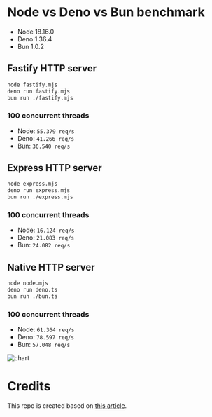 # Node vs Deno vs Bun benchmark

- Node 18.16.0
- Deno 1.36.4
- Bun 1.0.2


## Fastify HTTP server

```bash
node fastify.mjs
deno run fastify.mjs
bun run ./fastify.mjs
```

### 100 concurrent threads
- Node: `55.379 req/s`
- Deno: `41.266 req/s`
- Bun: `36.540 req/s`

## Express HTTP server

```bash
node express.mjs
deno run express.mjs
bun run ./express.mjs
```

### 100 concurrent threads
- Node: `16.124 req/s`
- Deno: `21.083 req/s`
- Bun: `24.082 req/s`

## Native HTTP server

```bash
node node.mjs
deno run deno.ts
bun run ./bun.ts
```

### 100 concurrent threads
- Node: `61.364 req/s`
- Deno: `78.597 req/s`
- Bun: `57.048 req/s`


![chart](https://image-charts.com/chart.js/2.8.0?bkg=white&c=%7B%20%22type%22%3A%20%22bar%22%2C%20%22data%22%3A%20%7B%20%22labels%22%3A%20%5B%20%22Node%22%2C%20%22Deno%22%2C%20%22Bun%22%20%5D%2C%20%22datasets%22%3A%20%5B%20%7B%20%22label%22%3A%20%22Fastify%22%2C%20%22backgroundColor%22%3A%20%22rgba%28255%2C%2099%2C%20132%2C%200.5%29%22%2C%20%22borderColor%22%3A%20%22rgb%28255%2C%2099%2C%20132%29%22%2C%20%22borderWidth%22%3A%201%2C%20%22data%22%3A%20%5B%2055379%2C%2041266%2C%2036540%20%5D%20%7D%2C%20%7B%20%22label%22%3A%20%22Express%22%2C%20%22backgroundColor%22%3A%20%22rgba%2854%2C%20162%2C%20235%2C%200.5%29%22%2C%20%22borderColor%22%3A%20%22rgb%2854%2C%20162%2C%20235%29%22%2C%20%22borderWidth%22%3A%201%2C%20%22data%22%3A%20%5B%2016124%2C%2021083%2C%2024082%20%5D%20%7D%2C%20%7B%20%22label%22%3A%20%22Native%22%2C%20%22backgroundColor%22%3A%20%22rgba%2854%2C%20162%2C%2035%2C%200.5%29%22%2C%20%22borderColor%22%3A%20%22rgb%2854%2C%20162%2C%2035%29%22%2C%20%22borderWidth%22%3A%201%2C%20%22data%22%3A%20%5B%2061364%2C%2078597%2C%2057048%20%5D%20%7D%20%5D%20%7D%2C%20%22options%22%3A%20%7B%20%22responsive%22%3A%20true%2C%20%22legend%22%3A%20%7B%20%22position%22%3A%20%22top%22%20%7D%2C%20%22title%22%3A%20%7B%20%22display%22%3A%20true%2C%20%22text%22%3A%20%22HTTP%20requests%20%2F%20sec%22%20%7D%20%7D%20%7D)
<!-- Bar data:
{ "type": "bar", "data": { "labels": [ "Node", "Deno", "Bun" ], "datasets": [ { "label": "Fastify", "backgroundColor": "rgba(255, 99, 132, 0.5)", "borderColor": "rgb(255, 99, 132)", "borderWidth": 1, "data": [ 55379, 41266, 36540 ] }, { "label": "Express", "backgroundColor": "rgba(54, 162, 235, 0.5)", "borderColor": "rgb(54, 162, 235)", "borderWidth": 1, "data": [ 16124, 21083, 24082 ] }, { "label": "Native", "backgroundColor": "rgba(54, 162, 35, 0.5)", "borderColor": "rgb(54, 162, 35)", "borderWidth": 1, "data": [ 61364, 78597, 57048 ] } ] }, "options": { "responsive": true, "legend": { "position": "top" }, "title": { "display": true, "text": "HTTP requests / sec" } } } -->

# Credits
This repo is created based on [this article](https://medium.com/deno-the-complete-reference/node-js-vs-deno-vs-bun-fastify-hello-world-server-benchmarking-d08101457f99).